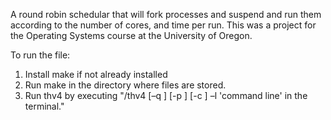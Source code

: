 A round robin schedular that will fork processes and suspend and run them according to the number of cores, and time per run. 
This was a project for the Operating Systems course at the University of Oregon.

To run the file:
1. Install make if not already installed
2. Run make in the directory where files are stored.
3. Run thv4 by executing "/thv4 [–q <msec>] [-p <nprocesses>] [-c <ncores>] –l 'command line' in the terminal."
